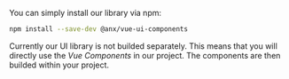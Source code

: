 You can simply install our library via npm:

```bash
npm install --save-dev @anx/vue-ui-components
```

Currently our UI library is not builded separately. This means that you will directly use the *Vue Components* in our project. The components are then builded within your project.